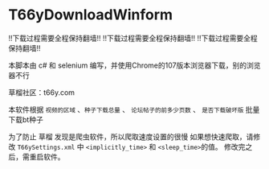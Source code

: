 # T66yDownloadWinform

!!下载过程需要全程保持翻墙!!
!!下载过程需要全程保持翻墙!!
!!下载过程需要全程保持翻墙!!

本脚本由 c# 和 selenium 编写，并使用Chrome的107版本浏览器下载，别的浏览器不行

草榴社区：t66y.com

本软件根据 `视频的区域` 、`种子下载总量` 、 `论坛帖子的前多少页数` 、 `是否下载破坏版` 批量下载bt种子

为了防止 草榴 发现是爬虫软件，所以爬取速度设置的很慢
如果想快速爬取，请修改 `T66ySettings.xml` 中 `<implicitly_time>` 和 `<sleep_time>`的值。
修改完之后，需重启软件。

